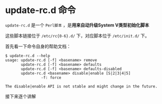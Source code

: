 # update-rc.d 命令

`update-rc.d` 是一个 `Perl脚本` ，是**用来自动升级System V类型初始化脚本**

这些脚本链接位于 `/etc/rc{0-6}.d/` 下，对应脚本位于 `/etc/init.d/` 下。

首先看一下命令自身的帮助文档：

``` shell
$ update-rc.d --help
usage: update-rc.d [-f] <basename> remove
       update-rc.d [-f] <basename> defaults
       update-rc.d [-f] <basename> defaults-disabled
       update-rc.d <basename> disable|enable [S|2|3|4|5]
		        -f: force

The disable|enable API is not stable and might change in the future.
```

接下来逐个讲解

## 
